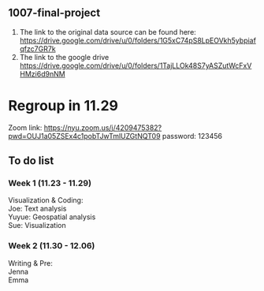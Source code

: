 ## 1007-final-project
1. The link to the original data source can be found here:
https://drive.google.com/drive/u/0/folders/1G5xC74pS8LpEOVkh5ybpiafqfzc7GR7k
2. The link to the google drive
https://drive.google.com/drive/u/0/folders/1TajLLOk48S7yASZutWcFxVHMzi6d9nNM

# Regroup in 11.29 
Zoom link: https://nyu.zoom.us/j/4209475382?pwd=OUJ1a05ZSEx4c1pobTJwTmlUZGtNQT09
password: 123456

## To do list

### Week 1 (11.23 - 11.29)
Visualization & Coding:\
Joe: Text analysis \
Yuyue: Geospatial analysis \
Sue: Visualization


### Week 2 (11.30 - 12.06)
Writing & Pre:\
Jenna\
Emma

